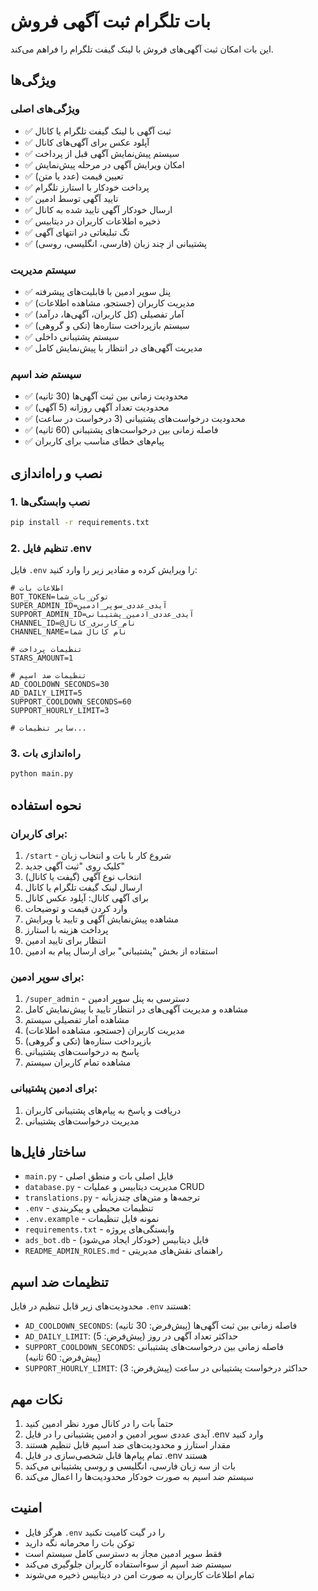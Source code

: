 # بات تلگرام ثبت آگهی فروش

این بات امکان ثبت آگهی‌های فروش با لینک گیفت تلگرام را فراهم می‌کند.

## ویژگی‌ها

### ویژگی‌های اصلی
- ✅ ثبت آگهی با لینک گیفت تلگرام یا کانال
- ✅ آپلود عکس برای آگهی‌های کانال
- ✅ سیستم پیش‌نمایش آگهی قبل از پرداخت
- ✅ امکان ویرایش آگهی در مرحله پیش‌نمایش
- ✅ تعیین قیمت (عدد یا متن)
- ✅ پرداخت خودکار با استارز تلگرام
- ✅ تایید آگهی توسط ادمین
- ✅ ارسال خودکار آگهی تایید شده به کانال
- ✅ ذخیره اطلاعات کاربران در دیتابیس
- ✅ تگ تبلیغاتی در انتهای آگهی
- ✅ پشتیبانی از چند زبان (فارسی، انگلیسی، روسی)

### سیستم مدیریت
- ✅ پنل سوپر ادمین با قابلیت‌های پیشرفته
- ✅ مدیریت کاربران (جستجو، مشاهده اطلاعات)
- ✅ آمار تفصیلی (کل کاربران، آگهی‌ها، درآمد)
- ✅ سیستم بازپرداخت ستاره‌ها (تکی و گروهی)
- ✅ سیستم پشتیبانی داخلی
- ✅ مدیریت آگهی‌های در انتظار با پیش‌نمایش کامل

### سیستم ضد اسپم
- ✅ محدودیت زمانی بین ثبت آگهی‌ها (30 ثانیه)
- ✅ محدودیت تعداد آگهی روزانه (5 آگهی)
- ✅ محدودیت درخواست‌های پشتیبانی (3 درخواست در ساعت)
- ✅ فاصله زمانی بین درخواست‌های پشتیبانی (60 ثانیه)
- ✅ پیام‌های خطای مناسب برای کاربران

## نصب و راه‌اندازی

### 1. نصب وابستگی‌ها

```bash
pip install -r requirements.txt
```

### 2. تنظیم فایل .env

فایل `.env` را ویرایش کرده و مقادیر زیر را وارد کنید:

```env
# اطلاعات بات
BOT_TOKEN=توکن_بات_شما
SUPER_ADMIN_ID=آیدی_عددی_سوپر_ادمین
SUPPORT_ADMIN_ID=آیدی_عددی_ادمین_پشتیبانی
CHANNEL_ID=@نام_کاربری_کانال
CHANNEL_NAME=نام کانال شما

# تنظیمات پرداخت
STARS_AMOUNT=1

# تنظیمات ضد اسپم
AD_COOLDOWN_SECONDS=30
AD_DAILY_LIMIT=5
SUPPORT_COOLDOWN_SECONDS=60
SUPPORT_HOURLY_LIMIT=3

# سایر تنظیمات...
```

### 3. راه‌اندازی بات

```bash
python main.py
```

## نحوه استفاده

### برای کاربران:
1. `/start` - شروع کار با بات و انتخاب زبان
2. کلیک روی "ثبت آگهی جدید"
3. انتخاب نوع آگهی (گیفت یا کانال)
4. ارسال لینک گیفت تلگرام یا کانال
5. برای آگهی کانال: آپلود عکس کانال
6. وارد کردن قیمت و توضیحات
7. مشاهده پیش‌نمایش آگهی و تایید یا ویرایش
8. پرداخت هزینه با استارز
9. انتظار برای تایید ادمین
10. استفاده از بخش "پشتیبانی" برای ارسال پیام به ادمین

### برای سوپر ادمین:
1. `/super_admin` - دسترسی به پنل سوپر ادمین
2. مشاهده و مدیریت آگهی‌های در انتظار تایید با پیش‌نمایش کامل
3. مشاهده آمار تفصیلی سیستم
4. مدیریت کاربران (جستجو، مشاهده اطلاعات)
5. بازپرداخت ستاره‌ها (تکی و گروهی)
6. پاسخ به درخواست‌های پشتیبانی
7. مشاهده تمام کاربران سیستم

### برای ادمین پشتیبانی:
1. دریافت و پاسخ به پیام‌های پشتیبانی کاربران
2. مدیریت درخواست‌های پشتیبانی

## ساختار فایل‌ها

- `main.py` - فایل اصلی بات و منطق اصلی
- `database.py` - مدیریت دیتابیس و عملیات CRUD
- `translations.py` - ترجمه‌ها و متن‌های چندزبانه
- `.env` - تنظیمات محیطی و پیکربندی
- `.env.example` - نمونه فایل تنظیمات
- `requirements.txt` - وابستگی‌های پروژه
- `ads_bot.db` - فایل دیتابیس (خودکار ایجاد می‌شود)
- `README_ADMIN_ROLES.md` - راهنمای نقش‌های مدیریتی

## تنظیمات ضد اسپم

محدودیت‌های زیر قابل تنظیم در فایل `.env` هستند:

- `AD_COOLDOWN_SECONDS`: فاصله زمانی بین ثبت آگهی‌ها (پیش‌فرض: 30 ثانیه)
- `AD_DAILY_LIMIT`: حداکثر تعداد آگهی در روز (پیش‌فرض: 5)
- `SUPPORT_COOLDOWN_SECONDS`: فاصله زمانی بین درخواست‌های پشتیبانی (پیش‌فرض: 60 ثانیه)
- `SUPPORT_HOURLY_LIMIT`: حداکثر درخواست پشتیبانی در ساعت (پیش‌فرض: 3)

## نکات مهم

1. حتماً بات را در کانال مورد نظر ادمین کنید
2. آیدی عددی سوپر ادمین و ادمین پشتیبانی را در فایل .env وارد کنید
3. مقدار استارز و محدودیت‌های ضد اسپم قابل تنظیم هستند
4. تمام پیام‌ها قابل شخصی‌سازی در فایل .env هستند
5. بات از سه زبان فارسی، انگلیسی و روسی پشتیبانی می‌کند
6. سیستم ضد اسپم به صورت خودکار محدودیت‌ها را اعمال می‌کند

## امنیت

- هرگز فایل `.env` را در گیت کامیت نکنید
- توکن بات را محرمانه نگه دارید
- فقط سوپر ادمین مجاز به دسترسی کامل سیستم است
- سیستم ضد اسپم از سوءاستفاده کاربران جلوگیری می‌کند
- تمام اطلاعات کاربران به صورت امن در دیتابیس ذخیره می‌شوند